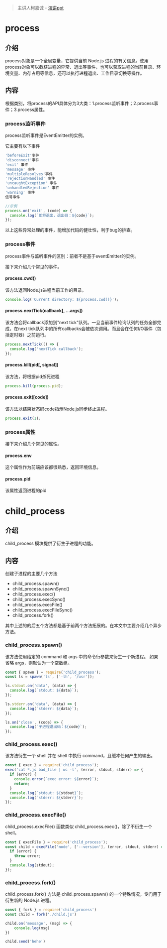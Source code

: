 > 主讲人柯嘉诚 - [演讲ppt](https://docs.google.com/presentation/d/1zewGYKlBBXacKCRKLierymJjKYlnVCwXd8ZjJLNgJsc/edit#slide=id.p)

# process

## 介绍
process对象是一个全局变量，它提供当前 Node.js 进程的有关信息。使用process对象可以截获进程的异常、退出等事件，也可以获取进程的当前目录、环境变量、内存占用等信息，还可以执行进程退出、工作目录切换等操作。

## 内容

根据类别，将process的API具体分为3大类：1.process监听事件；2.process事件；3.process属性。

### process监听事件

process监听事件是EventEmitter的实例。

它主要有以下事件
```js
'beforeExit'事件
'disconnect'事件
'exit' 事件
'message' 事件
'multipleResolves'事件
'rejectionHandled' 事件
'uncaughtException' 事件
'unhandledRejection' 事件
'warning' 事件
信号事件

//示例
process.on('exit', (code) => {
  console.log(`即将退出，退出码：${code}`);
});
```

以上这些异常处理的事件，能增加代码的健壮性，利于bug的排查。

### process事件

process事件与监听事件的区别：前者不是基于eventEmitter的实例。

接下来介绍几个常见的事件。

#### process.cwd()
该方法返回Node.js进程当前工作的目录。

```js
console.log('Current directory: ${process.cwd()}');
```

#### process.nextTick(callback[, ...args])
该方法会将callback添加到"next tick"队列。一旦当前事件轮询队列的任务全部完成，在next tick队列中的所有callbacks会被依次调用。而且会在任何I/O事件（包括定时器）之前运行。

```js
process.nextTick(() => {
  console.log('nextTick callback');
});
```

#### process.kill(pid[, signal])
该方法，将根据pid杀死进程

```js
process.kill(process.pid);
```

#### process.exit([code])
该方法以结束状态码code指示Node.js同步终止进程。

```js
process.exit(1);
```

### process属性

接下来介绍几个常见的属性。

#### process.env
这个属性作为前端应该都很熟悉，返回环境信息。

#### process.pid
该属性返回进程的pid

# child_process

## 介绍

child_process 模块提供了衍生子进程的功能。

## 内容

创建子进程的主要几个方法
- child_process.spawn()    
- child_process.spawnSync()    
- child_process.exec()    
- child_process.execSync()    
- child_process.execFile()    
- child_process.execFileSync()    
- child_process.fork()

其中上述的的后五个方法都是基于前两个方法拓展的。在本文中主要介绍几个异步方法。

### child_process.spawn()

该方法使用给定的 command 和 args 中的命令行参数来衍生一个新进程。 如果省略 args，则默认为一个空数组。

```js
const { spawn } = require('child_process');
const ls = spawn('ls', ['-lh', '/usr']);

ls.stdout.on('data', (data) => {
  console.log(`stdout: ${data}`);
});

ls.stderr.on('data', (data) => {
  console.log(`stderr: ${data}`);
});

ls.on('close', (code) => {
  console.log(`子进程退出码：${code}`);
});
```

### child_process.exec()   
该方法衍生一个 shell 并在 shell 中执行 command，且缓冲任何产生的输出。 

```js
const { exec } = require('child_process');
exec('cat *.js bad_file | wc -l', (error, stdout, stderr) => {
  if (error) {
    console.error(`exec error: ${error}`);
    return;
  }
  console.log(`stdout: ${stdout}`);
  console.log(`stderr: ${stderr}`);
});
```

### child_process.execFile() 
child_process.execFile() 函数类似 child_process.exec()，除了不衍生一个 shell。

```js
const { execFile } = require('child_process');
const child = execFile('node', ['--version'], (error, stdout, stderr) => {
  if (error) {
    throw error;
  }
  console.log(stdout);
});
```

### child_process.fork()
child_process.fork() 方法是 child_process.spawn() 的一个特殊情况，专门用于衍生新的 Node.js 进程。 

```js
const { fork } = require('child_process')
const child = fork('./child.js')

child.on('message', (msg) => {
    console.log(msg)
})

child.send('hehe')
```